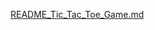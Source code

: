 [README_Tic_Tac_Toe_Game.md](https://github.com/user-attachments/files/15909091/README_Tic_Tac_Toe_Game.md)
